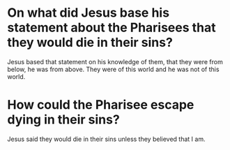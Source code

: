 # On what did Jesus base his statement about the Pharisees that they would die in their sins?

Jesus based that statement on his knowledge of them, that they were from below, he was from above. They were of this world and he was not of this world.

# How could the Pharisee escape dying in their sins?

Jesus said they would die in their sins unless they believed that I am.

